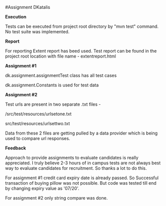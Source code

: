 #Assignment DKatalis

**Execution**

Tests can be executed from project root directory by "mvn test" command. No test suite was implemented.

**Report**

For reporting Extent report has beed used. Test report can be found in the project root location with file name - extentreport.html

**Assignment #1**

dk.assignment.assignmentTest class has all test cases

dk.assignment.Constants is used for test data 


**Assignment #2**

Test urls are present in two separate .txt files - 

/src/test/resources/urlsetone.txt

src/test/resources/urlsettwo.txt

Data from these 2 files are getting pulled by a data provider which is being used to compare url responses.


**Feedback**

Approach to provide assignments to evaluate candidates is really appreciated. I truly believe 2-3 hours of in campus tests are not always best way to evaluate candidates for recruitment. So thanks a lot to do this.

For assignment #1 credit card expiry date is already passed. So Successful transaction of buying pillow was not possible. But code was tested till end by changing expiry value as '07/20'.

For assignment #2 only string compare was done.